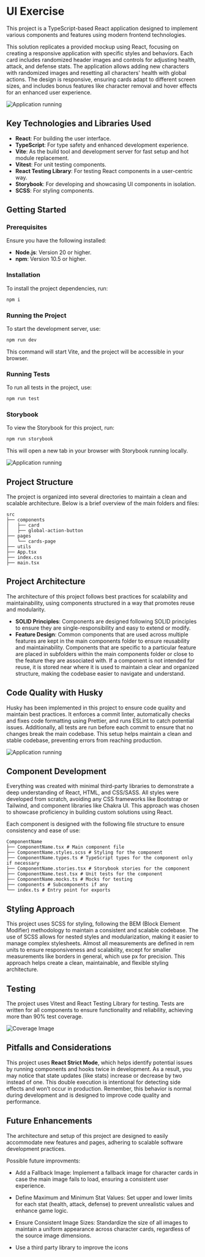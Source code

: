 # UI Exercise

This project is a TypeScript-based React application designed to implement various components and features using modern frontend technologies.

This solution replicates a provided mockup using React, focusing on creating a responsive application with specific styles and behaviors. Each card includes randomized header images and controls for adjusting health, attack, and defense stats. The application allows adding new characters with randomized images and resetting all characters' health with global actions. The design is responsive, ensuring cards adapt to different screen sizes, and includes bonus features like character removal and hover effects for an enhanced user experience.

![Application running](./docs/readme-images/application-running.gif)

## Key Technologies and Libraries Used

- **React**: For building the user interface.
- **TypeScript**: For type safety and enhanced development experience.
- **Vite**: As the build tool and development server for fast setup and hot module replacement.
- **Vitest**: For unit testing components.
- **React Testing Library**: For testing React components in a user-centric way.
- **Storybook**: For developing and showcasing UI components in isolation.
- **SCSS**: For styling components.

## Getting Started

### Prerequisites

Ensure you have the following installed:

- **Node.js**: Version 20 or higher.
- **npm**: Version 10.5 or higher.

### Installation

To install the project dependencies, run:

```bash
npm i
```

### Running the Project

To start the development server, use:

```bash
npm run dev
```

This command will start Vite, and the project will be accessible in your browser.

### Running Tests

To run all tests in the project, use:

```bash
npm run test
```

### Storybook

To view the Storybook for this project, run:

```bash
npm run storybook
```

This will open a new tab in your browser with Storybook running locally.

![Application running](./docs/readme-images/storybook.png)

## Project Structure

The project is organized into several directories to maintain a clean and scalable architecture. Below is a brief overview of the main folders and files:

```
src
├── components
│   ├── card
│   ├── global-action-button
├── pages
│   └── cards-page
├── utils
├── App.tsx
├── index.css
├── main.tsx
```

## Project Architecture

The architecture of this project follows best practices for scalability and maintainability, using components structured in a way that promotes reuse and modularity.

- **SOLID Principles**: Components are designed following SOLID principles to ensure they are single-responsibility and easy to extend or modify.
- **Feature Design**: Common components that are used across multiple features are kept in the main components folder to ensure reusability and maintainability. Components that are specific to a particular feature are placed in subfolders within the main components folder or close to the feature they are associated with. If a component is not intended for reuse, it is stored near where it is used to maintain a clear and organized structure, making the codebase easier to navigate and understand.

## Code Quality with Husky

Husky has been implemented in this project to ensure code quality and maintain best practices. It enforces a commit linter, automatically checks and fixes code formatting using Prettier, and runs ESLint to catch potential issues. Additionally, all tests are run before each commit to ensure that no changes break the main codebase. This setup helps maintain a clean and stable codebase, preventing errors from reaching production.

![Application running](./docs/readme-images/husky.gif)

## Component Development

Everything was created with minimal third-party libraries to demonstrate a deep understanding of React, HTML, and CSS/SASS. All styles were developed from scratch, avoiding any CSS frameworks like Bootstrap or Tailwind, and component libraries like Chakra UI. This approach was chosen to showcase proficiency in building custom solutions using React.

Each component is designed with the following file structure to ensure consistency and ease of use:

```
ComponentName
├── ComponentName.tsx # Main component file
├── ComponentName.styles.scss # Styling for the component
├── ComponentName.types.ts # TypeScript types for the component only if necessary
├── ComponentName.stories.tsx # Storybook stories for the component
├── ComponentName.test.tsx # Unit tests for the component
├── ComponentName.mocks.ts # Mocks for testing
├── components # Subcomponents if any
└── index.ts # Entry point for exports
```

## Styling Approach

This project uses SCSS for styling, following the BEM (Block Element Modifier) methodology to maintain a consistent and scalable codebase. The use of SCSS allows for nested styles and modularization, making it easier to manage complex stylesheets. Almost all measurements are defined in rem units to ensure responsiveness and scalability, except for smaller measurements like borders in general, which use px for precision. This approach helps create a clean, maintainable, and flexible styling architecture.

## Testing

The project uses Vitest and React Testing Library for testing. Tests are written for all components to ensure functionality and reliability, achieving more than 90% test coverage.

![Coverage Image](./docs/readme-images/coverage.png)

## Pitfalls and Considerations

This project uses **React Strict Mode**, which helps identify potential issues by running components and hooks twice in development. As a result, you may notice that state updates (like stats) increase or decrease by two instead of one. This double execution is intentional for detecting side effects and won’t occur in production. Remember, this behavior is normal during development and is designed to improve code quality and performance.

## Future Enhancements

The architecture and setup of this project are designed to easily accommodate new features and pages, adhering to scalable software development practices.

Possible future improvments:

- Add a Fallback Image: Implement a fallback image for character cards in case the main image fails to load, ensuring a consistent user experience.

- Define Maximum and Minimum Stat Values: Set upper and lower limits for each stat (health, attack, defense) to prevent unrealistic values and enhance game logic.

- Ensure Consistent Image Sizes: Standardize the size of all images to maintain a uniform appearance across character cards, regardless of the source image dimensions.

- Use a third party library to improve the icons
